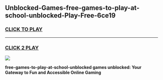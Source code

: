 
## Unblocked-Games-free-games-to-play-at-school-unblocked-Play-Free-6ce19
<h3>
<a href="https://premium76.site?title=free-games-to-play-at-school-unblocked&ref=18A1">CLICK TO PLAY</a></h3>
<hr>

<h3>
<a href="https://premium76.site?title=free-games-to-play-at-school-unblocked&ref=18A1">CLICK 2 PLAY</a>
  
</h3>

<a href="https://premium76.site?title=free-games-to-play-at-school-unblocked&ref=18A1"><img src="https://clearcache.store/games.png"></a>


**free-games-to-play-at-school-unblocked games unblocked: Your Gateway to Fun and Accessible Online Gaming**
